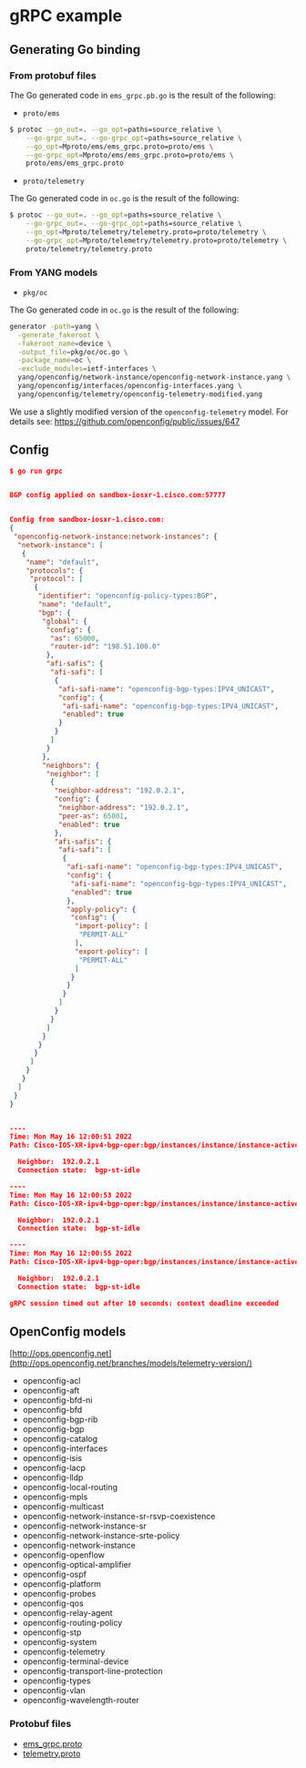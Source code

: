# gRPC example

## Generating Go binding

### From protobuf files

The Go generated code in `ems_grpc.pb.go` is the result of the following:

- `proto/ems`

```bash
$ protoc --go_out=. --go_opt=paths=source_relative \
    --go-grpc_out=. --go-grpc_opt=paths=source_relative \
    --go_opt=Mproto/ems/ems_grpc.proto=proto/ems \
    --go-grpc_opt=Mproto/ems/ems_grpc.proto=proto/ems \
    proto/ems/ems_grpc.proto
```

- `proto/telemetry`

The Go generated code in `oc.go` is the result of the following:

```bash
$ protoc --go_out=. --go_opt=paths=source_relative \
    --go-grpc_out=. --go-grpc_opt=paths=source_relative \
    --go_opt=Mproto/telemetry/telemetry.proto=proto/telemetry \
    --go-grpc_opt=Mproto/telemetry/telemetry.proto=proto/telemetry \
    proto/telemetry/telemetry.proto
```

### From YANG models

- `pkg/oc`

The Go generated code in `oc.go` is the result of the following:

```bash
generator -path=yang \
  -generate_fakeroot \
  -fakeroot_name=device \
  -output_file=pkg/oc/oc.go \
  -package_name=oc \
  -exclude_modules=ietf-interfaces \
  yang/openconfig/network-instance/openconfig-network-instance.yang \
  yang/openconfig/interfaces/openconfig-interfaces.yang \
  yang/openconfig/telemetry/openconfig-telemetry-modified.yang
```

We use a slightly modified version of the `openconfig-telemetry` model. For details see: https://github.com/openconfig/public/issues/647

## Config

```json
$ go run grpc


BGP config applied on sandbox-iosxr-1.cisco.com:57777


Config from sandbox-iosxr-1.cisco.com:
{
 "openconfig-network-instance:network-instances": {
  "network-instance": [
   {
    "name": "default",
    "protocols": {
     "protocol": [
      {
       "identifier": "openconfig-policy-types:BGP",
       "name": "default",
       "bgp": {
        "global": {
         "config": {
          "as": 65000,
          "router-id": "198.51.100.0"
         },
         "afi-safis": {
          "afi-safi": [
           {
            "afi-safi-name": "openconfig-bgp-types:IPV4_UNICAST",
            "config": {
             "afi-safi-name": "openconfig-bgp-types:IPV4_UNICAST",
             "enabled": true
            }
           }
          ]
         }
        },
        "neighbors": {
         "neighbor": [
          {
           "neighbor-address": "192.0.2.1",
           "config": {
            "neighbor-address": "192.0.2.1",
            "peer-as": 65001,
            "enabled": true
           },
           "afi-safis": {
            "afi-safi": [
             {
              "afi-safi-name": "openconfig-bgp-types:IPV4_UNICAST",
              "config": {
               "afi-safi-name": "openconfig-bgp-types:IPV4_UNICAST",
               "enabled": true
              },
              "apply-policy": {
               "config": {
                "import-policy": [
                 "PERMIT-ALL"
                ],
                "export-policy": [
                 "PERMIT-ALL"
                ]
               }
              }
             }
            ]
           }
          }
         ]
        }
       }
      }
     ]
    }
   }
  ]
 }
}


----
Time: Mon May 16 12:00:51 2022
Path: Cisco-IOS-XR-ipv4-bgp-oper:bgp/instances/instance/instance-active/default-vrf/afs/af/neighbor-af-table/neighbor

  Neighbor:  192.0.2.1
  Connection state:  bgp-st-idle

----
Time: Mon May 16 12:00:53 2022
Path: Cisco-IOS-XR-ipv4-bgp-oper:bgp/instances/instance/instance-active/default-vrf/afs/af/neighbor-af-table/neighbor

  Neighbor:  192.0.2.1
  Connection state:  bgp-st-idle

----
Time: Mon May 16 12:00:55 2022
Path: Cisco-IOS-XR-ipv4-bgp-oper:bgp/instances/instance/instance-active/default-vrf/afs/af/neighbor-af-table/neighbor

  Neighbor:  192.0.2.1
  Connection state:  bgp-st-idle

gRPC session timed out after 10 seconds: context deadline exceeded
```

## OpenConfig models

[http://ops.openconfig.net](http://ops.openconfig.net/branches/models/telemetry-version/)

- openconfig-acl
- openconfig-aft
- openconfig-bfd-ni
- openconfig-bfd
- openconfig-bgp-rib
- openconfig-bgp
- openconfig-catalog
- openconfig-interfaces
- openconfig-isis
- openconfig-lacp
- openconfig-lldp
- openconfig-local-routing
- openconfig-mpls
- openconfig-multicast
- openconfig-network-instance-sr-rsvp-coexistence
- openconfig-network-instance-sr
- openconfig-network-instance-srte-policy
- openconfig-network-instance
- openconfig-openflow
- openconfig-optical-amplifier
- openconfig-ospf
- openconfig-platform
- openconfig-probes
- openconfig-qos
- openconfig-relay-agent
- openconfig-routing-policy
- openconfig-stp
- openconfig-system
- openconfig-telemetry
- openconfig-terminal-device
- openconfig-transport-line-protection
- openconfig-types
- openconfig-vlan
- openconfig-wavelength-router

### Protobuf files

- [ems_grpc.proto](https://github.com/ios-xr/model-driven-telemetry/blob/master/protos/732/mdt_grpc_dialin/ems_grpc.proto)
- [telemetry.proto](https://github.com/ios-xr/model-driven-telemetry/blob/master/protos/732/telemetry.proto)